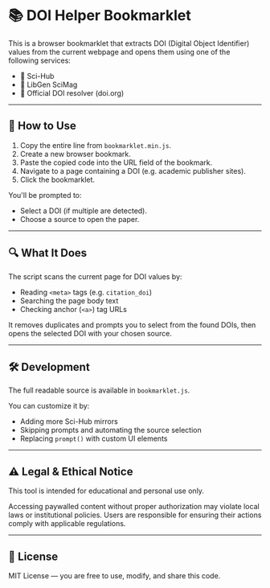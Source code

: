 # 📚 DOI Helper Bookmarklet

This is a browser bookmarklet that extracts DOI (Digital Object Identifier) values
from the current webpage and opens them using one of the following services:

- 🧪 Sci-Hub
- 📘 LibGen SciMag
- 🔗 Official DOI resolver (doi.org)

---

## 🚀 How to Use

1. Copy the entire line from `bookmarklet.min.js`.
2. Create a new browser bookmark.
3. Paste the copied code into the URL field of the bookmark.
4. Navigate to a page containing a DOI (e.g. academic publisher sites).
5. Click the bookmarklet.

You'll be prompted to:

- Select a DOI (if multiple are detected).
- Choose a source to open the paper.

---

## 🔍 What It Does

The script scans the current page for DOI values by:

- Reading `<meta>` tags (e.g. `citation_doi`)
- Searching the page body text
- Checking anchor (`<a>`) tag URLs

It removes duplicates and prompts you to select from the found DOIs, then opens
the selected DOI with your chosen source.

---

## 🛠 Development

The full readable source is available in `bookmarklet.js`.

You can customize it by:

- Adding more Sci-Hub mirrors
- Skipping prompts and automating the source selection
- Replacing `prompt()` with custom UI elements

---

## ⚠ Legal & Ethical Notice

This tool is intended for educational and personal use only.

Accessing paywalled content without proper authorization may violate local laws
or institutional policies. Users are responsible for ensuring their actions
comply with applicable regulations.

---

## 📄 License

MIT License — you are free to use, modify, and share this code.
